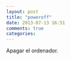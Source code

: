```yaml
---
layout: post
title: "poweroff"
date: 2013-07-13 16:51
comments: true
categories: 
---
```

Apagar el ordenador.

